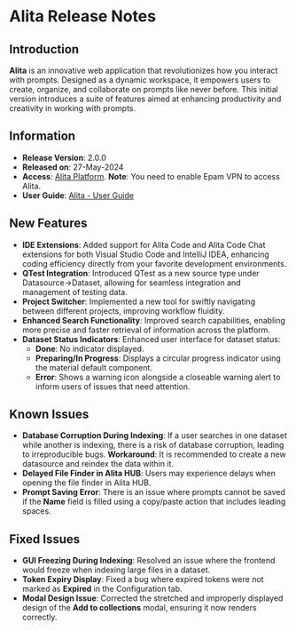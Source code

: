 # Alita Release Notes

## Introduction

**Alita** is an innovative web application that revolutionizes how you interact with prompts. Designed as a dynamic workspace, it empowers users to create, organize, and collaborate on prompts like never before. This initial version introduces a suite of features aimed at enhancing productivity and creativity in working with prompts.

## Information

* **Release Version**: 2.0.0
* **Released on**: 27-May-2024
* **Access**: [Alita Platform](https://alita.lab.epam.com). **Note**: You need to enable Epam VPN to access Alita.
* **User Guide**: [Alita - User Guide](user-guide.md) 

## New Features

* **IDE Extensions**: Added support for Alita Code and Alita Code Chat extensions for both Visual Studio Code and IntelliJ IDEA, enhancing coding efficiency directly from your favorite development environments.
* **QTest Integration**: Introduced QTest as a new source type under Datasource→Dataset, allowing for seamless integration and management of testing data.
* **Project Switcher**: Implemented a new tool for swiftly navigating between different projects, improving workflow fluidity.
* **Enhanced Search Functionality**: Improved search capabilities, enabling more precise and faster retrieval of information across the platform.
* **Dataset Status Indicators**: Enhanced user interface for dataset status:
    * **Done**: No indicator displayed.
    * **Preparing/In Progress**: Displays a circular progress indicator using the material default component.
    * **Error**: Shows a warning icon alongside a closeable warning alert to inform users of issues that need attention.

## Known Issues

* **Database Corruption During Indexing**: If a user searches in one dataset while another is indexing, there is a risk of database corruption, leading to irreproducible bugs. **Workaround**: It is recommended to create a new datasource and reindex the data within it.
* **Delayed File Finder in Alita HUB**: Users may experience delays when opening the file finder in Alita HUB.
* **Prompt Saving Error**: There is an issue where prompts cannot be saved if the **Name** field is filled using a copy/paste action that includes leading spaces.

## Fixed Issues

* **GUI Freezing During Indexing**: Resolved an issue where the frontend would freeze when indexing large files in a dataset.
* **Token Expiry Display**: Fixed a bug where expired tokens were not marked as **Expired** in the Configuration tab.
* **Modal Design Issue**: Corrected the stretched and improperly displayed design of the **Add to collections** modal, ensuring it now renders correctly.


